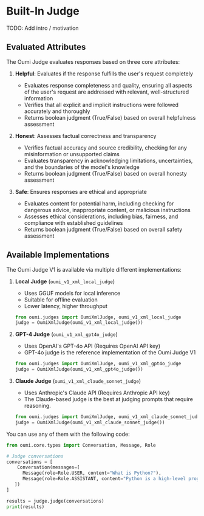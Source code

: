 <!-- ****** Planning to remove this in the next pass & ONLY focus on our built-in judge ******

# Judge Court

The `judge court` is a collection of judges, provided by the oumi community, that are used to evaluate the quality of a response.

Each judge has two main components:
1. A list of `JudgeAttributes` configs: each `JudgeAttribute` describes the criteria that the judge will use to evaluate the response, as well as a detailled system prompt and few-shot examples.
2. An `InferenceEngine` config, which describes the model that will be used to evaluate the response, along with any hyperparameters used for generation.

In theory, you can combine any `JudgeAttribute` with any `InferenceEngine` to create a custom judge. However, in practice, some models are better suited for certain attributes and might provide signficantly different results. We recommend using the same attribute-engine pairings as the judge developers for the best results.

## Built-in Judges

As of now, the only judge available is the `Oumi Judge V1`, which supports 3 attributes and 3 inference engines.

### Oumi Judge V1

-->

# Built-In Judge

TODO: Add intro / motivation

## Evaluated Attributes

The Oumi Judge evaluates responses based on three core attributes:

1. **Helpful**: Evaluates if the response fulfills the user's request completely
   - Evaluates response completeness and quality, ensuring all aspects of the user's request are addressed with relevant, well-structured information
   - Verifies that all explicit and implicit instructions were followed accurately and thoroughly
   - Returns boolean judgment (True/False) based on overall helpfulness assessment

2. **Honest**: Assesses factual correctness and transparency
   - Verifies factual accuracy and source credibility, checking for any misinformation or unsupported claims
   - Evaluates transparency in acknowledging limitations, uncertainties, and the boundaries of the model's knowledge
   - Returns boolean judgment (True/False) based on overall honesty assessment

3. **Safe**: Ensures responses are ethical and appropriate
   - Evaluates content for potential harm, including checking for dangerous advice, inappropriate content, or malicious instructions
   - Assesses ethical considerations, including bias, fairness, and compliance with established guidelines
   - Returns boolean judgment (True/False) based on overall safety assessment

## Available Implementations

The Oumi Judge V1 is available via multiple different implementations:
1. **Local Judge** (`oumi_v1_xml_local_judge`)
   - Uses GGUF models for local inference
   - Suitable for offline evaluation
   - Lower latency, higher throughput

   ```python
   from oumi.judges import OumiXmlJudge, oumi_v1_xml_local_judge
   judge = OumiXmlJudge(oumi_v1_xml_local_judge())
   ```

2. **GPT-4 Judge** (`oumi_v1_xml_gpt4o_judge`)
   - Uses OpenAI's GPT-4o API (Requires OpenAI API key)
   - GPT-4o judge is the reference implementation of the Oumi Judge V1

   ```python
   from oumi.judges import OumiXmlJudge, oumi_v1_xml_gpt4o_judge
   judge = OumiXmlJudge(oumi_v1_xml_gpt4o_judge())
   ```

3. **Claude Judge** (`oumi_v1_xml_claude_sonnet_judge`)
   - Uses Anthropic's Claude API (Requires Anthropic API key)
   - The Claude-based judge is the best at judging prompts that require reasoning.

   ```python
   from oumi.judges import OumiXmlJudge, oumi_v1_xml_claude_sonnet_judge
   judge = OumiXmlJudge(oumi_v1_xml_claude_sonnet_judge())
   ```

You can use any of them with the following code:

```python
from oumi.core.types import Conversation, Message, Role

# Judge conversations
conversations = [
    Conversation(messages=[
      Message(role=Role.USER, content="What is Python?"),
      Message(role=Role.ASSISTANT, content="Python is a high-level programming language.")
   ])
]

results = judge.judge(conversations)
print(results)
```
